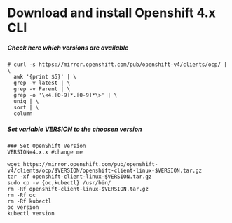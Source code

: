 # Download and install Openshift 4.x CLI

##### Check here which versions are available

```
# curl -s https://mirror.openshift.com/pub/openshift-v4/clients/ocp/ | \
  awk '{print $5}' | \
  grep -v latest | \
  grep -v Parent | \
  grep -o '\<4.[0-9]*.[0-9]*\>' | \
  uniq | \
  sort | \
  column
```

##### Set variable VERSION to the choosen version

```
### Set OpenShift Version
VERSION=4.x.x #change me

wget https://mirror.openshift.com/pub/openshift-v4/clients/ocp/$VERSION/openshift-client-linux-$VERSION.tar.gz
tar -xf openshift-client-linux-$VERSION.tar.gz
sudo cp -v {oc,kubectl} /usr/bin/
rm -Rf openshift-client-linux-$VERSION.tar.gz
rm -Rf oc
rm -Rf kubectl
oc version
kubectl version
```
